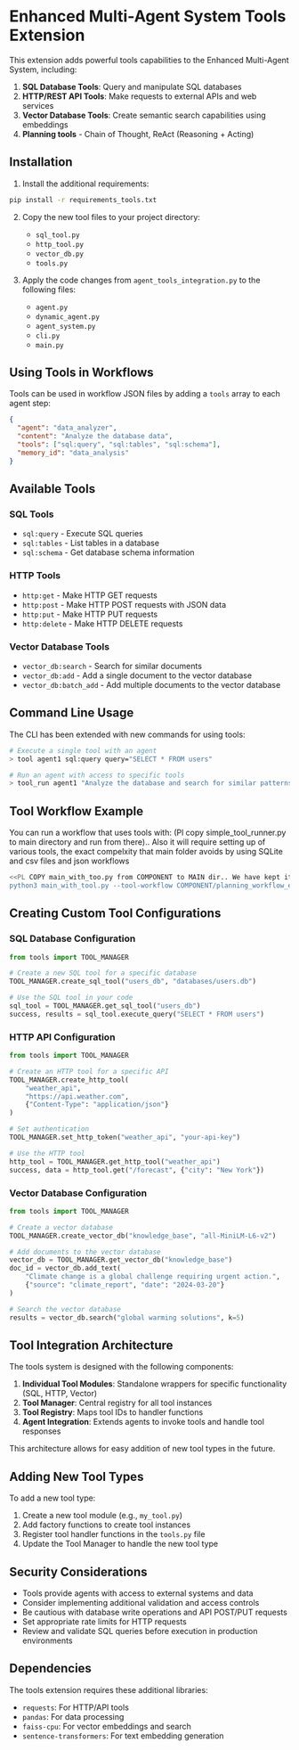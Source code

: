 # Enhanced Multi-Agent System Tools Extension

This extension adds powerful tools capabilities to the Enhanced Multi-Agent System, including:

1. **SQL Database Tools**: Query and manipulate SQL databases
2. **HTTP/REST API Tools**: Make requests to external APIs and web services
3. **Vector Database Tools**: Create semantic search capabilities using embeddings
4. **Planning tools** - Chain of Thought, ReAct (Reasoning + Acting)

## Installation

1. Install the additional requirements:

```bash
pip install -r requirements_tools.txt
```

2. Copy the new tool files to your project directory:
   - `sql_tool.py`
   - `http_tool.py`
   - `vector_db.py`
   - `tools.py`

3. Apply the code changes from `agent_tools_integration.py` to the following files:
   - `agent.py`
   - `dynamic_agent.py`
   - `agent_system.py`
   - `cli.py`
   - `main.py`

## Using Tools in Workflows

Tools can be used in workflow JSON files by adding a `tools` array to each agent step:

```json
{
  "agent": "data_analyzer",
  "content": "Analyze the database data",
  "tools": ["sql:query", "sql:tables", "sql:schema"],
  "memory_id": "data_analysis"
}
```

## Available Tools

### SQL Tools

- `sql:query` - Execute SQL queries
- `sql:tables` - List tables in a database
- `sql:schema` - Get database schema information

### HTTP Tools

- `http:get` - Make HTTP GET requests
- `http:post` - Make HTTP POST requests with JSON data
- `http:put` - Make HTTP PUT requests
- `http:delete` - Make HTTP DELETE requests

### Vector Database Tools

- `vector_db:search` - Search for similar documents
- `vector_db:add` - Add a single document to the vector database
- `vector_db:batch_add` - Add multiple documents to the vector database

## Command Line Usage

The CLI has been extended with new commands for using tools:

```bash
# Execute a single tool with an agent
> tool agent1 sql:query query="SELECT * FROM users"

# Run an agent with access to specific tools
> tool_run agent1 "Analyze the database and search for similar patterns" [tool:sql:query,vector_db:search] [memory:analysis]
```

## Tool Workflow Example

You can run a workflow that uses tools with: (Pl copy simple_tool_runner.py to main directory and run from there).. Also it will require setting up of various tools, the exact compelxity that main folder avoids by using SQLite and csv files and json workflows

```bash
<<PL COPY main_with_too.py from COMPONENT to MAIN dir.. We have kept it sepaarate as with tool/without tool approach>>
python3 main_with_tool.py --tool-workflow COMPONENT/planning_workflow_example.json 

```

## Creating Custom Tool Configurations

### SQL Database Configuration

```python
from tools import TOOL_MANAGER

# Create a new SQL tool for a specific database
TOOL_MANAGER.create_sql_tool("users_db", "databases/users.db")

# Use the SQL tool in your code
sql_tool = TOOL_MANAGER.get_sql_tool("users_db")
success, results = sql_tool.execute_query("SELECT * FROM users")
```

### HTTP API Configuration

```python
from tools import TOOL_MANAGER

# Create an HTTP tool for a specific API
TOOL_MANAGER.create_http_tool(
    "weather_api", 
    "https://api.weather.com",
    {"Content-Type": "application/json"}
)

# Set authentication
TOOL_MANAGER.set_http_token("weather_api", "your-api-key")

# Use the HTTP tool
http_tool = TOOL_MANAGER.get_http_tool("weather_api")
success, data = http_tool.get("/forecast", {"city": "New York"})
```

### Vector Database Configuration

```python
from tools import TOOL_MANAGER

# Create a vector database
TOOL_MANAGER.create_vector_db("knowledge_base", "all-MiniLM-L6-v2")

# Add documents to the vector database
vector_db = TOOL_MANAGER.get_vector_db("knowledge_base")
doc_id = vector_db.add_text(
    "Climate change is a global challenge requiring urgent action.",
    {"source": "climate_report", "date": "2024-03-20"}
)

# Search the vector database
results = vector_db.search("global warming solutions", k=5)
```

## Tool Integration Architecture

The tools system is designed with the following components:

1. **Individual Tool Modules**: Standalone wrappers for specific functionality (SQL, HTTP, Vector)
2. **Tool Manager**: Central registry for all tool instances
3. **Tool Registry**: Maps tool IDs to handler functions
4. **Agent Integration**: Extends agents to invoke tools and handle tool responses

This architecture allows for easy addition of new tool types in the future.

## Adding New Tool Types

To add a new tool type:

1. Create a new tool module (e.g., `my_tool.py`)
2. Add factory functions to create tool instances
3. Register tool handler functions in the `tools.py` file
4. Update the Tool Manager to handle the new tool type

## Security Considerations

- Tools provide agents with access to external systems and data
- Consider implementing additional validation and access controls
- Be cautious with database write operations and API POST/PUT requests
- Set appropriate rate limits for HTTP requests
- Review and validate SQL queries before execution in production environments

## Dependencies

The tools extension requires these additional libraries:
- `requests`: For HTTP/API tools
- `pandas`: For data processing
- `faiss-cpu`: For vector embeddings and search
- `sentence-transformers`: For text embedding generation
